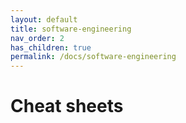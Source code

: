 ```yaml
---
layout: default
title: software-engineering
nav_order: 2
has_children: true
permalink: /docs/software-engineering
---
```


# Cheat sheets
